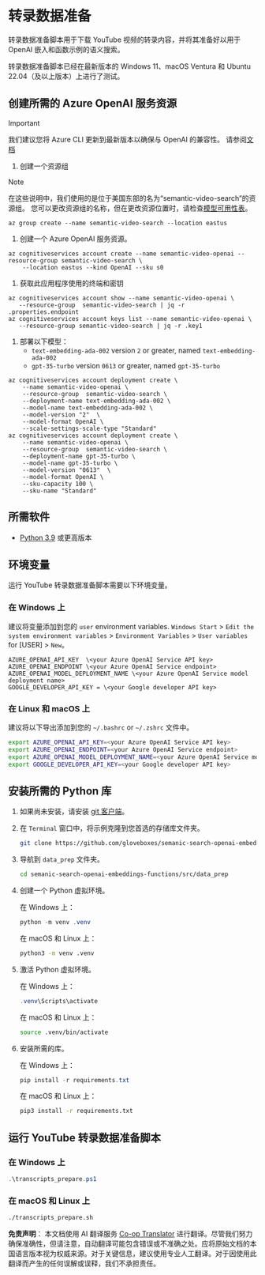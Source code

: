 <!--
CO_OP_TRANSLATOR_METADATA:
{
  "original_hash": "0d69f2d5814a698d3de5d0235940b5ae",
  "translation_date": "2025-05-19T10:27:02+00:00",
  "source_file": "08-building-search-applications/scripts/README.md",
  "language_code": "zh"
}
-->
# 转录数据准备

转录数据准备脚本用于下载 YouTube 视频的转录内容，并将其准备好以用于 OpenAI 嵌入和函数示例的语义搜索。

转录数据准备脚本已经在最新版本的 Windows 11、macOS Ventura 和 Ubuntu 22.04（及以上版本）上进行了测试。

## 创建所需的 Azure OpenAI 服务资源

> [!IMPORTANT]
> 我们建议您将 Azure CLI 更新到最新版本以确保与 OpenAI 的兼容性。
> 请参阅[文档](https://learn.microsoft.com/cli/azure/update-azure-cli?WT.mc_id=academic-105485-koreyst)

1. 创建一个资源组

> [!NOTE]
> 在这些说明中，我们使用的是位于美国东部的名为“semantic-video-search”的资源组。
> 您可以更改资源组的名称，但在更改资源位置时，请检查[模型可用性表](https://aka.ms/oai/models?WT.mc_id=academic-105485-koreyst)。

```console
az group create --name semantic-video-search --location eastus
```

1. 创建一个 Azure OpenAI 服务资源。

```console
az cognitiveservices account create --name semantic-video-openai --resource-group semantic-video-search \
    --location eastus --kind OpenAI --sku s0
```

1. 获取此应用程序使用的终端和密钥

```console
az cognitiveservices account show --name semantic-video-openai \
   --resource-group  semantic-video-search | jq -r .properties.endpoint
az cognitiveservices account keys list --name semantic-video-openai \
   --resource-group semantic-video-search | jq -r .key1
```

1. 部署以下模型：
   - `text-embedding-ada-002` version `2` or greater, named `text-embedding-ada-002`
   - `gpt-35-turbo` version `0613` or greater, named `gpt-35-turbo`

```console
az cognitiveservices account deployment create \
    --name semantic-video-openai \
    --resource-group  semantic-video-search \
    --deployment-name text-embedding-ada-002 \
    --model-name text-embedding-ada-002 \
    --model-version "2"  \
    --model-format OpenAI \
    --scale-settings-scale-type "Standard"
az cognitiveservices account deployment create \
    --name semantic-video-openai \
    --resource-group  semantic-video-search \
    --deployment-name gpt-35-turbo \
    --model-name gpt-35-turbo \
    --model-version "0613"  \
    --model-format OpenAI \
    --sku-capacity 100 \
    --sku-name "Standard"
```

## 所需软件

- [Python 3.9](https://www.python.org/downloads/?WT.mc_id=academic-105485-koreyst) 或更高版本

## 环境变量

运行 YouTube 转录数据准备脚本需要以下环境变量。

### 在 Windows 上

建议将变量添加到您的 `user` environment variables.
`Windows Start` > `Edit the system environment variables` > `Environment Variables` > `User variables` for [USER] > `New`。

```text
AZURE_OPENAI_API_KEY  \<your Azure OpenAI Service API key>
AZURE_OPENAI_ENDPOINT \<your Azure OpenAI Service endpoint>
AZURE_OPENAI_MODEL_DEPLOYMENT_NAME \<your Azure OpenAI Service model deployment name>
GOOGLE_DEVELOPER_API_KEY = \<your Google developer API key>
```

### 在 Linux 和 macOS 上

建议将以下导出添加到您的 `~/.bashrc` or `~/.zshrc` 文件中。

```bash
export AZURE_OPENAI_API_KEY=<your Azure OpenAI Service API key>
export AZURE_OPENAI_ENDPOINT=<your Azure OpenAI Service endpoint>
export AZURE_OPENAI_MODEL_DEPLOYMENT_NAME=<your Azure OpenAI Service model deployment name>
export GOOGLE_DEVELOPER_API_KEY=<your Google developer API key>
```

## 安装所需的 Python 库

1. 如果尚未安装，请安装 [git 客户端](https://git-scm.com/downloads?WT.mc_id=academic-105485-koreyst)。
1. 在 `Terminal` 窗口中，将示例克隆到您首选的存储库文件夹。

    ```bash
    git clone https://github.com/gloveboxes/semanic-search-openai-embeddings-functions.git
    ```

1. 导航到 `data_prep` 文件夹。

   ```bash
   cd semanic-search-openai-embeddings-functions/src/data_prep
   ```

1. 创建一个 Python 虚拟环境。

    在 Windows 上：

    ```powershell
    python -m venv .venv
    ```

    在 macOS 和 Linux 上：

    ```bash
    python3 -m venv .venv
    ```

1. 激活 Python 虚拟环境。

   在 Windows 上：

   ```powershell
   .venv\Scripts\activate
   ```

   在 macOS 和 Linux 上：

   ```bash
   source .venv/bin/activate
   ```

1. 安装所需的库。

   在 Windows 上：

   ```powershell
   pip install -r requirements.txt
   ```

   在 macOS 和 Linux 上：

   ```bash
   pip3 install -r requirements.txt
   ```

## 运行 YouTube 转录数据准备脚本

### 在 Windows 上

```powershell
.\transcripts_prepare.ps1
```

### 在 macOS 和 Linux 上

```bash
./transcripts_prepare.sh
```

**免责声明**：
本文档使用 AI 翻译服务 [Co-op Translator](https://github.com/Azure/co-op-translator) 进行翻译。尽管我们努力确保准确性，但请注意，自动翻译可能包含错误或不准确之处。应将原始文档的本国语言版本视为权威来源。对于关键信息，建议使用专业人工翻译。对于因使用此翻译而产生的任何误解或误释，我们不承担责任。
